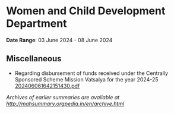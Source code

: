 # Women and Child Development Department

**Date Range**: 03 June 2024 - 08 June 2024


## Miscellaneous
- Regarding disbursement of funds received under the Centrally Sponsored Scheme Mission Vatsalya for the year 2024-25\
  [202406061642151430.pdf](https://gr.maharashtra.gov.in/Site/Upload/Government%20Resolutions/English/202406061642151430.pdf)


*Archives of earlier summaries are available at http://mahsummary.orgpedia.in/en/archive.html*